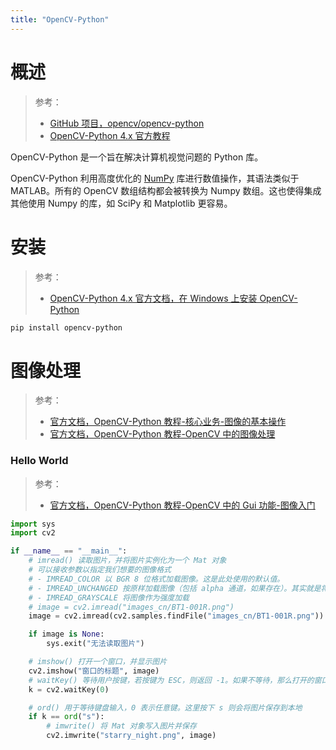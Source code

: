```yaml
---
title: "OpenCV-Python"
---
```


# 概述

> 参考：
> 
> - [GitHub 项目，opencv/opencv-python](https://github.com/opencv/opencv-python)
> - [OpenCV-Python 4.x 官方教程](https://docs.opencv.org/4.x/d6/d00/tutorial_py_root.html)

OpenCV-Python 是一个旨在解决计算机视觉问题的 Python 库。

OpenCV-Python 利用高度优化的 [NumPy](/docs/12.人工智能/科学计算/NumPy.md) 库进行数值操作，其语法类似于 MATLAB。所有的 OpenCV 数组结构都会被转换为 Numpy 数组。这也使得集成其他使用 Numpy 的库，如 SciPy 和 Matplotlib 更容易。

# 安装

> 参考：
> - [OpenCV-Python 4.x 官方文档，在 Windows 上安装 OpenCV-Python](https://docs.opencv.org/4.x/d5/de5/tutorial_py_setup_in_windows.html)

```bash
pip install opencv-python
```

# 图像处理

> 参考：
> 
> - [官方文档，OpenCV-Python 教程-核心业务-图像的基本操作](https://docs.opencv.org/4.x/d3/df2/tutorial_py_basic_ops.html)
> - [官方文档，OpenCV-Python 教程-OpenCV 中的图像处理](https://docs.opencv.org/4.x/d2/d96/tutorial_py_table_of_contents_imgproc.html)

### Hello World

> 参考：
> 
> - [官方文档，OpenCV-Python 教程-OpenCV 中的 Gui 功能-图像入门](https://docs.opencv.org/4.x/db/deb/tutorial_display_image.html)

```python
import sys
import cv2

if __name__ == "__main__":
    # imread() 读取图片，并将图片实例化为一个 Mat 对象
    # 可以接收参数以指定我们想要的图像格式
    # - IMREAD_COLOR 以 BGR 8 位格式加载图像。这是此处使用的默认值。
    # - IMREAD_UNCHANGED 按原样加载图像（包括 alpha 通道，如果存在）。其实就是将图片变为黑白的了
    # - IMREAD_GRAYSCALE 将图像作为强度加载
    # image = cv2.imread("images_cn/BT1-001R.png")
    image = cv2.imread(cv2.samples.findFile("images_cn/BT1-001R.png"))

    if image is None:
        sys.exit("无法读取图片")

    # imshow() 打开一个窗口，并显示图片
    cv2.imshow("窗口的标题", image)
    # waitKey() 等待用户按键，若按键为 ESC，则返回 -1。如果不等待，那么打开的窗口瞬间就会关闭
    k = cv2.waitKey(0)

    # ord() 用于等待键盘输入，0 表示任意键。这里按下 s 则会将图片保存到本地
    if k == ord("s"):
        # imwrite() 将 Mat 对象写入图片并保存
        cv2.imwrite("starry_night.png", image)
```
